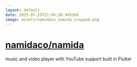 ```yaml
---
layout: default
date: 2025-07-23T21:04:58.945366
image: assets/namidaco_namida_cropped.png
---
```


# [namidaco/namida](https://github.com/namidaco/namida)

music and video player with YouTube support built in Flutter
